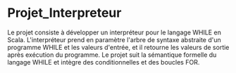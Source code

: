 # Projet_Interpreteur

Le projet consiste à développer un interpréteur pour le langage WHILE en Scala. L'interpréteur prend en paramètre l'arbre de syntaxe abstraite d'un programme WHILE et les valeurs d'entrée, et il retourne les valeurs de sortie après exécution du programme. Le projet suit la sémantique formelle du langage WHILE et intègre des conditionnelles et des boucles FOR.